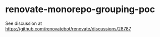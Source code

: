# renovate-monorepo-grouping-poc

See discussion at https://github.com/renovatebot/renovate/discussions/28787
